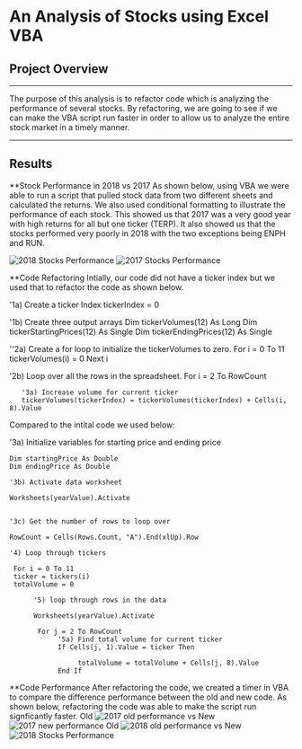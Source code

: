 # An Analysis of Stocks using Excel VBA
## Project Overview
---
The purpose of this analysis is to refactor code which is analyzing the performance of several stocks. By refactoring, we are going to see if we can make the VBA script run faster in order to allow us to analyze the entire stock market in a timely manner.  

---

## Results
**Stock Performance in 2018 vs 2017
As shown below, using VBA we were able to run a script that pulled stock data from two different sheets and calculated the returns. We also used conditional  formatting to illustrate the performance of each stock. This showed us that 2017 was a very good year with high returns for all but one ticker (TERP). It also showed us that the stocks performed very poorly in 2018 with the two exceptions being ENPH and RUN. 

![2018 Stocks Performance ](https://user-images.githubusercontent.com/111667387/188781000-56f10257-7f7d-456e-b045-d4f6ca040aeb.png)
![2017 Stocks Performance ](https://user-images.githubusercontent.com/111667387/188781204-5eec2113-682e-4184-9c7e-2a1af9cd3b90.png)

**Code Refactoring 
Intially, our code did not have a ticker index but we used that to refactor the code as shown below.

'1a) Create a ticker Index
   tickerIndex = 0
   
   '1b) Create three output arrays
   Dim tickerVolumes(12) As Long
   Dim tickerStartingPrices(12) As Single
   Dim tickerEndingPrices(12) As Single
   
   ''2a) Create a for loop to initialize the tickerVolumes to zero.
   For i = 0 To 11
       tickerVolumes(i) = 0
   Next i
   
   '2b) Loop over all the rows in the spreadsheet.
   For i = 2 To RowCount
   
       '3a) Increase volume for current ticker
       tickerVolumes(tickerIndex) = tickerVolumes(tickerIndex) + Cells(i, 8).Value

Compared to the intital code we used below:

  '3a) Initialize variables for starting price and ending price
   
    Dim startingPrice As Double
    Dim endingPrice As Double
    
    '3b) Activate data worksheet
    
    Worksheets(yearValue).Activate


    '3c) Get the number of rows to loop over
    
    RowCount = Cells(Rows.Count, "A").End(xlUp).Row
    
    '4) Loop through tickers
    
     For i = 0 To 11
     ticker = tickers(i)
     totalVolume = 0
     
          '5) loop through rows in the data
          
          Worksheets(yearValue).Activate
           
           For j = 2 To RowCount
                '5a) Find total volume for current ticker
                If Cells(j, 1).Value = ticker Then

                     totalVolume = totalVolume + Cells(j, 8).Value
                End If
      
**Code Performance
After refactoring the code, we created a timer in VBA to compare the difference performance between the old and new code. As shown below, refactoring the code was able to make the script run signficantly faster. 
Old ![2017 old performance](https://user-images.githubusercontent.com/111667387/188785126-04e56f4d-8893-40ec-a948-ae27123cc9bb.png) vs New ![2017 new performance](https://user-images.githubusercontent.com/111667387/188785135-4e863359-2e1e-4ef0-bc67-e186f094ff54.png)
Old ![2018 old performance](https://user-images.githubusercontent.com/111667387/188785180-e0e2c89b-146a-4991-9819-55876f9efaa4.png) vs New ![2018 Stocks Performance ](https://user-images.githubusercontent.com/111667387/188785198-5ed2d5e4-c636-434f-9cbc-5147ca35cc7c.png)

 
